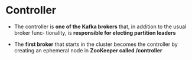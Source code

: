 # Controller

- The controller is __one of the Kafka brokers__ that, in addition to the usual broker func‐
tionality, is __responsible for electing partition leaders__

- The __first broker__ that starts in the cluster becomes the controller by creating an ephemeral node in __ZooKeeper called /controller__